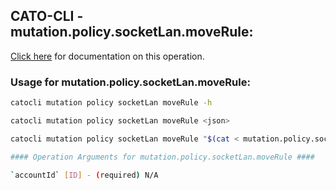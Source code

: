 
## CATO-CLI - mutation.policy.socketLan.moveRule:
[Click here](https://api.catonetworks.com/documentation/#mutation-mutation.policy.socketLan.moveRule) for documentation on this operation.

### Usage for mutation.policy.socketLan.moveRule:

```bash
catocli mutation policy socketLan moveRule -h

catocli mutation policy socketLan moveRule <json>

catocli mutation policy socketLan moveRule "$(cat < mutation.policy.socketLan.moveRule.json)"

#### Operation Arguments for mutation.policy.socketLan.moveRule ####

`accountId` [ID] - (required) N/A    

